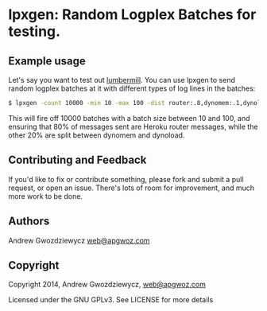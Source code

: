 # lpxgen: Random Logplex Batches for testing.

## Example usage

Let's say you want to test out
[lumbermill](https://github.com/heroku/lumbermill). You can use lpxgen
to send random logplex batches at it with different types of log lines
in the batches:

```bash
$ lpxgen -count 10000 -min 10 -max 100 -dist router:.8,dynomem:.1,dynoload:.1 http://lumbermill/drain
```

This will fire off 10000 batches with a batch size between 10 and 100,
and ensuring that 80% of messages sent are Heroku router messages,
while the other 20% are split between dynomem and dynoload.


## Contributing and Feedback

If you'd like to fix or contribute something, please fork and submit a pull
request, or open an issue. There's lots of room for improvement, and much
more work to be done.

## Authors

Andrew Gwozdziewycz <web@apgwoz.com>

## Copyright

Copyright 2014, Andrew Gwozdziewycz, <web@apgwoz.com>

Licensed under the GNU GPLv3. See LICENSE for more details
